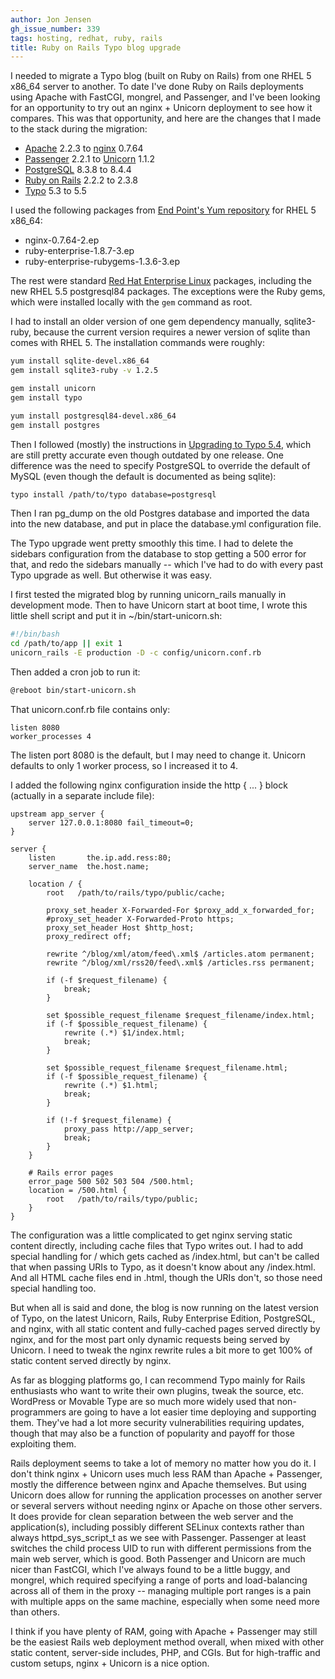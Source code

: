 ```yaml
---
author: Jon Jensen
gh_issue_number: 339
tags: hosting, redhat, ruby, rails
title: Ruby on Rails Typo blog upgrade
---
```


I needed to migrate a Typo blog (built on Ruby on Rails) from one RHEL 5 x86_64 server to another. To date I've done Ruby on Rails deployments using Apache with FastCGI, mongrel, and Passenger, and I've been looking for an opportunity to try out an nginx + Unicorn deployment to see how it compares. This was that opportunity, and here are the changes that I made to the stack during the migration:

- [Apache](http://httpd.apache.org/) 2.2.3 to [nginx](http://nginx.org/) 0.7.64
- [Passenger](http://modrails.org/) 2.2.1 to [Unicorn](http://unicorn.bogomips.org/) 1.1.2
- [PostgreSQL](http://www.postgresql.org/) 8.3.8 to 8.4.4
- [Ruby on Rails](http://www.rubyonrails.org/) 2.2.2 to 2.3.8
- [Typo](http://typosphere.org/) 5.3 to 5.5

I used the following packages from [End Point's Yum repository](https://packages.endpoint.com/) for RHEL 5 x86_64:

- nginx-0.7.64-2.ep
- ruby-enterprise-1.8.7-3.ep
- ruby-enterprise-rubygems-1.3.6-3.ep

The rest were standard [Red Hat Enterprise Linux](http://www.redhat.com/rhel/) packages, including the new RHEL 5.5 postgresql84 packages. The exceptions were the Ruby gems, which were installed locally with the `gem` command as root.

I had to install an older version of one gem dependency manually, sqlite3-ruby, because the current version requires a newer version of sqlite than comes with RHEL 5. The installation commands were roughly:

```bash
yum install sqlite-devel.x86_64
gem install sqlite3-ruby -v 1.2.5

gem install unicorn
gem install typo

yum install postgresql84-devel.x86_64
gem install postgres
```

Then I followed (mostly) the instructions in [Upgrading to Typo 5.4](http://wiki.github.com/fdv/typo/upgrading-to-typo-54), which are still pretty accurate even though outdated by one release. One difference was the need to specify PostgreSQL to override the default of MySQL (even though the default is documented as being sqlite):

```bash
typo install /path/to/typo database=postgresql
```

Then I ran pg_dump on the old Postgres database and imported the data into the new database, and put in place the database.yml configuration file.

The Typo upgrade went pretty smoothly this time. I had to delete the sidebars configuration from the database to stop getting a 500 error for that, and redo the sidebars manually -- which I've had to do with every past Typo upgrade as well. But otherwise it was easy.

I first tested the migrated blog by running unicorn_rails manually in development mode. Then to have Unicorn start at boot time, I wrote this little shell script and put it in ~/bin/start-unicorn.sh:

```bash
#!/bin/bash
cd /path/to/app || exit 1
unicorn_rails -E production -D -c config/unicorn.conf.rb
```

Then added a cron job to run it:

```bash
@reboot bin/start-unicorn.sh
```

That unicorn.conf.rb file contains only:

```nohighlight
listen 8080
worker_processes 4
```

The listen port 8080 is the default, but I may need to change it. Unicorn defaults to only 1 worker process, so I increased it to 4.

I added the following nginx configuration inside the http { ... } block (actually in a separate include file):

```nginx
upstream app_server {
    server 127.0.0.1:8080 fail_timeout=0;
}

server {
    listen       the.ip.add.ress:80;
    server_name  the.host.name;

    location / { 
        root   /path/to/rails/typo/public/cache;

        proxy_set_header X-Forwarded-For $proxy_add_x_forwarded_for;
        #proxy_set_header X-Forwarded-Proto https;
        proxy_set_header Host $http_host;
        proxy_redirect off;

        rewrite ^/blog/xml/atom/feed\.xml$ /articles.atom permanent;
        rewrite ^/blog/xml/rss20/feed\.xml$ /articles.rss permanent;

        if (-f $request_filename) {
            break;
        }   

        set $possible_request_filename $request_filename/index.html;
        if (-f $possible_request_filename) {
            rewrite (.*) $1/index.html;
            break;
        }   

        set $possible_request_filename $request_filename.html;
        if (-f $possible_request_filename) {
            rewrite (.*) $1.html;
            break;
        }   

        if (!-f $request_filename) {
            proxy_pass http://app_server;
            break;
        }   
    }   

    # Rails error pages
    error_page 500 502 503 504 /500.html;
    location = /500.html {
        root   /path/to/rails/typo/public;
    }   
}
```

The configuration was a little complicated to get nginx serving static content directly, including cache files that Typo writes out. I had to add special handling for / which gets cached as /index.html, but can't be called that when passing URIs to Typo, as it doesn't know about any /index.html. And all HTML cache files end in .html, though the URIs don't, so those need special handling too.

But when all is said and done, the blog is now running on the latest version of Typo, on the latest Unicorn, Rails, Ruby Enterprise Edition, PostgreSQL, and nginx, with all static content and fully-cached pages served directly by nginx, and for the most part only dynamic requests being served by Unicorn. I need to tweak the nginx rewrite rules a bit more to get 100% of static content served directly by nginx.

As far as blogging platforms go, I can recommend Typo mainly for Rails enthusiasts who want to write their own plugins, tweak the source, etc. WordPress or Movable Type are so much more widely used that non-programmers are going to have a lot easier time deploying and supporting them. They've had a lot more security vulnerabilities requiring updates, though that may also be a function of popularity and payoff for those exploiting them.

Rails deployment seems to take a lot of memory no matter how you do it. I don't think nginx + Unicorn uses much less RAM than Apache + Passenger, mostly the difference between nginx and Apache themselves. But using Unicorn does allow for running the application processes on another server or several servers without needing nginx or Apache on those other servers. It does provide for clean separation between the web server and the application(s), including possibly different SELinux contexts rather than always httpd_sys_script_t as we see with Passenger. Passenger at least switches the child process UID to run with different permissions from the main web server, which is good. Both Passenger and Unicorn are much nicer than FastCGI, which I've always found to be a little buggy, and mongrel, which required specifying a range of ports and load-balancing across all of them in the proxy -- managing multiple port ranges is a pain with multiple apps on the same machine, especially when some need more than others.

I think if you have plenty of RAM, going with Apache + Passenger may still be the easiest Rails web deployment method overall, when mixed with other static content, server-side includes, PHP, and CGIs. But for high-traffic and custom setups, nginx + Unicorn is a nice option.
